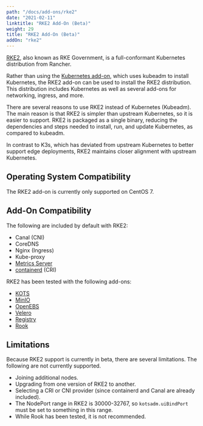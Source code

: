 ```yaml
---
path: "/docs/add-ons/rke2"
date: "2021-02-11"
linktitle: "RKE2 Add-On (Beta)"
weight: 29
title: "RKE2 Add-On (Beta)"
addOn: "rke2"
---
```


[RKE2](https://rke2.io/), also known as RKE Government, is a full-conformant Kubernetes distribution from Rancher.

Rather than using the [Kubernetes add-on](/docs/add-ons/kubernetes), which uses kubeadm to install Kubernetes, the RKE2 add-on can be used to install the RKE2 distribution. This distribution includes Kubernetes as well as several add-ons for networking, ingress, and more.

There are several reasons to use RKE2 instead of Kubernetes (Kubeadm). The main reason is that RKE2 is simpler than upstream Kubernetes, so it is easier to support. RKE2 is packaged as a single binary, reducing the dependencies and steps needed to install, run, and update Kubernetes, as compared to kubeadm.

In contrast to K3s, which has deviated from upstream Kubernetes to better support edge deployments, RKE2 maintains closer alignment with upstream Kubernetes.

## Operating System Compatibility
The RKE2 add-on is currently only supported on CentOS 7.

## Add-On Compatibility
The following are included by default with RKE2:
* Canal (CNI)
* CoreDNS
* Nginx (Ingress)
* Kube-proxy
* [Metrics Server](/docs/add-ons/metrics-server)
* [containerd](/docs/add-ons/containerd) (CRI)

RKE2 has been tested with the following add-ons:
* [KOTS](/docs/add-ons/kotsadm)
* [MinIO](/docs/add-ons/minio)
* [OpenEBS](/docs/add-ons/openebs)
* [Velero](/docs/add-ons/velero)
* [Registry](/docs/add-ons/registry)
* [Rook](/docs/add-ons/rook)

## Limitations
Because RKE2 support is currently in beta, there are several limitations. The following are not currently supported.
* Joining additional nodes.
* Upgrading from one version of RKE2 to another.
* Selecting a CRI or CNI provider (since containerd and Canal are already included).
* The NodePort range in RKE2 is 30000-32767, so `kotsadm.uiBindPort` must be set to something in this range.
* While Rook has been tested, it is not recommended.

